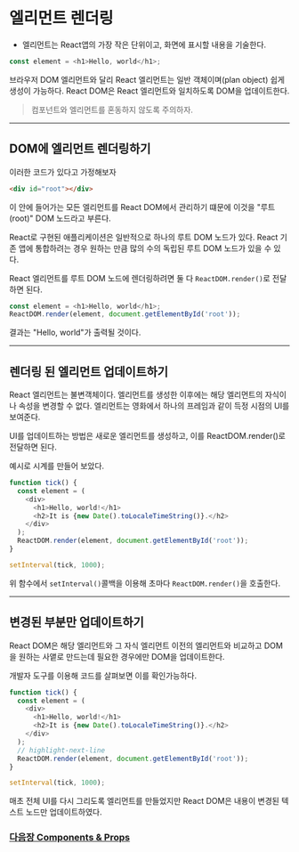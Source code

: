 # 엘리먼트 렌더링
* 엘리먼트는 React앱의 가장 작은 단위이고, 화면에 표시할 내용을 기술한다.

```javascript
const element = <h1>Hello, world</h1>;
```
브라우저 DOM 엘리먼트와 달리 React 엘리먼트는 일반 객체이며(plan object) 쉽게 생성이 가능하다.
React DOM은 React 엘리먼트와 일치하도록 DOM을 업데이트한다.
> 컴포넌트와 엘리먼트를 혼동하지 않도록 주의하자.
* * *
## DOM에 엘리먼트 렌더링하기

이러한 코드가 있다고 가정해보자
```html
<div id="root"></div>
```

이 안에 들어가는 모든 엘리먼트를 React DOM에서 관리하기 떄문에 이것을 "루트(root)" DOM 노드라고 부른다.

React로 구현된 애플리케이션은 일반적으로 하나의 루트 DOM 노드가 있다. React 기존 앱에 통합하려는 경우 원하는 만큼 많의 수의 독립된 루트 DOM 노드가 있을 수 있다.

React 엘리먼트를 루트 DOM 노드에 렌더링하려면 둘 다 `ReactDOM.render()`로 전달하면 된다.

```javascript
const element = <h1>Hello, world</h1>;
ReactDOM.render(element, document.getElementById('root'));
```
결과는 "Hello, world"가 출력될 것이다.

* * *

## 렌더링 된 엘리먼트 업데이트하기

React 엘리먼트는 불변객체이다. 엘리먼트를 생성한 이후에는 해당 엘리먼트의 자식이나 속성을 변경할 수 없다.
엘리먼트는 영화에서 하나의 프레임과 같이 득정 시점의 UI를 보여준다.

UI를 업데이트하는 방법은 새로운 엘리먼트를 생성하고, 이를 ReactDOM.render()로 전달하면 된다.

예시로 시계를 만들어 보았다.
```javascript
function tick() {
  const element = (
    <div>
      <h1>Hello, world!</h1>
      <h2>It is {new Date().toLocaleTimeString()}.</h2>
    </div>
  );
  ReactDOM.render(element, document.getElementById('root'));
}

setInterval(tick, 1000);
```
위 함수에서 `setInterval()`콜백을 이용해 초마다 `ReactDOM.render()`을 호출한다.
* * *

## 변경된 부분만 업데이트하기

React DOM은 해당 엘리먼트와 그 자식 엘리먼트 이전의 엘리먼트와 비교하고 DOM을 원하는 사앹로 만드는데 필요한 경우에만 DOM을 업데이트한다.

개발자 도구를 이용해 코드를 살펴보면 이를 확인가능하다.

```javascript
function tick() {
  const element = (
    <div>
      <h1>Hello, world!</h1>
      <h2>It is {new Date().toLocaleTimeString()}.</h2>
    </div>
  );
  // highlight-next-line
  ReactDOM.render(element, document.getElementById('root'));
}

setInterval(tick, 1000);
```

매초 전체 UI를 다시 그리도록 엘리먼트를 만들었지만 React DOM은 내용이 변경된 텍스트 노드만 업데이트하였다.

### [다음장 Components & Props](Component&props.md) 